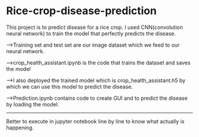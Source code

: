 # Rice-crop-disease-prediction
This project is to predict disease for a rice crop.
I used CNN(convolution neural network) to train the model that perfectly predicts the disease.



-->Training set and test set are our image dataset which we feed to our neural network.


-->crop_health_assistant.ipynb is the code that trains the dataset and saves the model


-->I also deployed the trained model which is crop_health_assistant.h5 by which we can use this model to predict the disease.


-->Prediction.ipynb contains code to create GUI and to predict the disease by loading the model.




****************


Better to execute in jupyter notebook line by line to know what actually is happening.
